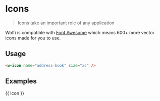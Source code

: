 # Icons

> Icons take an important role of any application

Wolfi is compatible with [Font Awesome](https://fontawesome.com/icons?d=gallery) which means 600+ more vector icons made for you to use.

## Usage

```html
<w-icon name="address-book" size="xs" />
```

## Examples

<w-icon
  v-for="icon of ['ad', 'address-book', 'address-card', 'adjust', 'air-freshener', 'align-center', 'align-justify', 'align-left', 'align-right', 'allergies', 'ambulance', 'american-sign-language-interpreting', 'anchor', 'angle-double-down', 'angle-double-left', 'upload', 'user-edit', 'trash', 'times', 'star', 'seedling', 'redo-alt', 'pager', 'meteor']"
  :name="icon" size="xs"
  :style="{ margin: '1em', display: 'inline-block' }">
<span>
{{ icon }}
</span>
</w-icon>

